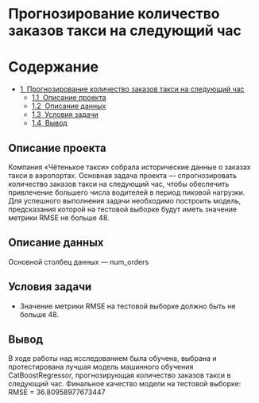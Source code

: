 # Прогнозирование количество заказов такси на следующий час
<h1>Содержание<span class="tocSkip"></span></h1>
<div class="toc"><ul class="toc-item"><li><span><a href="#Прогнозирование-количество-заказов-такси-на-следующий-час" data-toc-modified-id="Прогнозирование-количество-заказов-такси-на-следующий-час"><span class="toc-item-num">1&nbsp;&nbsp;</span>Прогнозирование количество заказов такси на следующий час</a></span><ul class="toc-item"><li><span><a href="#Описание-проекта" data-toc-modified-id="Описание-проекта-1.1"><span class="toc-item-num">1.1&nbsp;&nbsp;</span>Описание проекта</a></span></li><li><span><a href="#Описание-данных" data-toc-modified-id="Описание-данных-1.2"><span class="toc-item-num">1.2&nbsp;&nbsp;</span>Описание данных</a></span></li><li><span><a href="#Условия-задачи" data-toc-modified-id="Условия-задачи-1.3"><span class="toc-item-num">1.3&nbsp;&nbsp;</span>Условия задачи</a></span></li><li><span><a href="#Вывод" data-toc-modified-id="Вывод-1.4"><span class="toc-item-num">1.4&nbsp;&nbsp;</span>Вывод</a></span></li></ul></li></ul></div>









## Описание проекта
Компания «Чётенькое такси» собрала исторические данные о заказах такси в аэропортах. Основная задача проекта — спрогнозировать количество заказов такси на следующий час, чтобы обеспечить привлечение большего числа водителей в период пиковой нагрузки. Для успешного выполнения задачи необходимо построить модель, предсказания которой на тестовой выборке будут иметь значение метрики RMSE не больше 48.


## Описание данных


Основной столбец данных — num_orders


## Условия задачи
- Значение метрики RMSE на тестовой выборке должно быть не больше 48.

## Вывод

В ходе работы над исследованием была обучена, выбрана и протестирована лучшая модель машинного обучения CatBoostRegressor, прогнозирующая количество заказов такси в следующий час. Финальное качество модели на тестовой выборке: RMSE = 36.80958977673447
